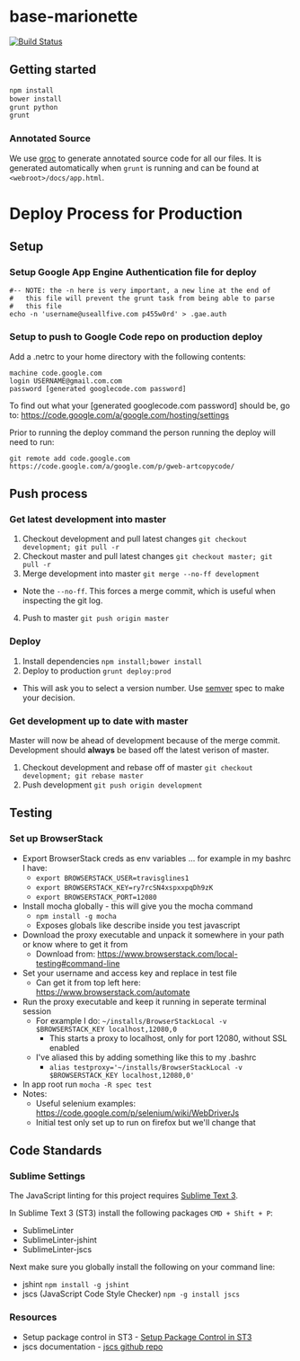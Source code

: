 base-marionette
===============
[![Build Status](https://magnum.travis-ci.com/UseAllFive/base-marionette.svg?token=dfaxEQcQwzEeozJHADsN&branch=master)](https://magnum.travis-ci.com/UseAllFive/base-marionette)

## Getting started
```BASH
npm install
bower install
grunt python
grunt
```

### Annotated Source
We use [groc](http://nevir.github.io/groc) to generate annotated source code for
all our files. It is generated automatically when `grunt` is running and can be found at
`<webroot>/docs/app.html`.

# Deploy Process for Production

## Setup
### Setup Google App Engine Authentication file for deploy
```
#-- NOTE: the -n here is very important, a new line at the end of
#   this file will prevent the grunt task from being able to parse
#   this file
echo -n 'username@useallfive.com p455w0rd' > .gae.auth
```

### Setup to push to Google Code repo on production deploy

Add a .netrc to your home directory with the following contents:
```
machine code.google.com
login USERNAME@gmail.com.com
password [generated googlecode.com password]
```

To find out what your [generated googlecode.com password] should be, go to: https://code.google.com/a/google.com/hosting/settings

Prior to running the deploy command the person running the deploy will need to run:

`git remote add code.google.com https://code.google.com/a/google.com/p/gweb-artcopycode/`

## Push process
### Get latest development into master
1. Checkout development and pull latest changes `git checkout development; git pull -r`
2. Checkout master and pull latest changes `git checkout master; git pull -r`
3. Merge development into master `git merge --no-ff development`
  * Note the `--no-ff`. This forces a merge commit, which is useful when inspecting the git log.
4. Push to master `git push origin master`

### Deploy
1. Install dependencies `npm install;bower install`
2. Deploy to production `grunt deploy:prod`
  * This will ask you to select a version number. Use [semver](http://semver.org/) spec to make your decision.

### Get development up to date with master
Master will now be ahead of development because of the merge commit. Development should **always** be based off the latest verison of master.

1. Checkout development and rebase off of master `git checkout development; git rebase master`
2. Push development `git push origin development`

## Testing
### Set up BrowserStack
- Export BrowserStack creds as env variables ... for example in my bashrc I have:
    * ```export BROWSERSTACK_USER=travisglines1```
    * ```export BROWSERSTACK_KEY=ry7rcSN4xspxxpqDh9zK```
    * ```export BROWSERSTACK_PORT=12080```
- Install mocha globally - this will give you the mocha command
    * ```npm install -g mocha```
    * Exposes globals like describe inside you test javascript
- Download the proxy executable and unpack it somewhere in your path or know where to get it from
    * Download from: https://www.browserstack.com/local-testing#command-line
- Set your username and access key and replace in test file
    * Can get it from top left here: https://www.browserstack.com/automate
- Run the proxy executable and keep it running in seperate terminal session
    * For example I do: ```~/installs/BrowserStackLocal -v $BROWSERSTACK_KEY localhost,12080,0```
        * This starts a proxy to localhost, only for port 12080, without SSL enabled
    * I've aliased this by adding something like this to my .bashrc
        * ```alias testproxy='~/installs/BrowserStackLocal -v $BROWSERSTACK_KEY localhost,12080,0'```
- In app root run ```mocha -R spec test```
- Notes:
    * Useful selenium examples: https://code.google.com/p/selenium/wiki/WebDriverJs
    * Initial test only set up to run on firefox but we'll change that

## Code Standards
### Sublime Settings
The JavaScript linting for this project requires [Sublime Text 3](http://www.sublimetext.com/3).

In Sublime Text 3 (ST3) install the following packages `CMD + Shift + P`:
- SublimeLinter
- SublimeLinter-jshint
- SublimeLinter-jscs

Next make sure you globally install the following on your command line:
- jshint `npm install -g jshint`
- jscs (JavaScript Code Style Checker) `npm -g install jscs`

### Resources
- Setup package control in ST3 - [Setup Package Control in ST3](https://sublime.wbond.net/installation)
- jscs documentation -  [jscs github repo](https://github.com/mdevils/node-jscs)
